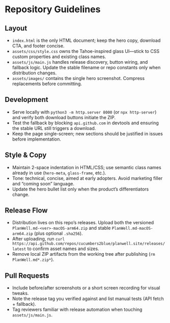 # Repository Guidelines

## Layout
- `index.html` is the only HTML document; keep the hero copy, download CTA, and footer concise.
- `assets/css/style.css` owns the Tahoe-inspired glass UI—stick to CSS custom properties and existing class names.
- `assets/js/main.js` handles release discovery, button wiring, and fallback logic. Update the stable filename or repo constants only when distribution changes.
- `assets/images/` contains the single hero screenshot. Compress replacements before committing.

## Development
- Serve locally with `python3 -m http.server 8000` (or `npx http-server`) and verify both download buttons initiate the ZIP.
- Test the fallback by blocking `api.github.com` in devtools and ensuring the stable URL still triggers a download.
- Keep the page single-screen; new sections should be justified in issues before implementation.

## Style & Copy
- Maintain 2-space indentation in HTML/CSS; use semantic class names already in use (`hero-meta`, `glass-frame`, etc.).
- Tone: technical, concise, aimed at early adopters. Avoid marketing filler and “coming soon” language.
- Update the hero bullet list only when the product’s differentiators change.

## Release Flow
- Distribution lives on this repo’s releases. Upload both the versioned `PlanWell.md-<ver>-macOS-arm64.zip` and stable `PlanWell.md-macOS-arm64.zip` (plus optional `.sha256`).
- After uploading, run `curl https://api.github.com/repos/cucumbers2blue/planwell.site/releases/latest` to confirm asset names and sizes.
- Remove local ZIP artifacts from the working tree after publishing (`rm PlanWell.md*.zip*`).

## Pull Requests
- Include before/after screenshots or a short screen recording for visual tweaks.
- Note the release tag you verified against and list manual tests (API fetch + fallback).
- Tag reviewers familiar with release automation when touching `assets/js/main.js`.
